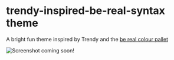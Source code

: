 # trendy-inspired-be-real-syntax theme

A bright fun theme inspired by Trendy and the [be real colour pallet](http://www.colourlovers.com/palette/3503666/be_real)

![Screenshot coming soon!](https://f.cloud.github.com/assets/69169/2289498/4c3cb0ec-a009-11e3-8dbd-077ee11741e5.gif)
